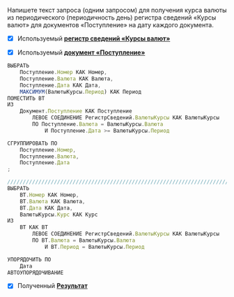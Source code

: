 Напишете текст запроса (одним запросом) для получения курса валюты из периодического (периодичность день) регистра сведений «Курсы валют» для документов «Поступление» на дату каждого документа.

- [x] Используемый [__регистр сведений «Курсы валют»__](https://github.com/EDO123498/my-projects-screens/blob/main/mission31.jpg)

- [x] Используемый [__документ «Поступление»__](https://github.com/EDO123498/my-projects-screens/blob/main/mission32.jpg)

```js
ВЫБРАТЬ
	Поступление.Номер КАК Номер,
	Поступление.Валюта КАК Валюта,
	Поступление.Дата КАК Дата,
	МАКСИМУМ(ВалютыКурсы.Период) КАК Период
ПОМЕСТИТЬ ВТ
ИЗ
	Документ.Поступление КАК Поступление
		ЛЕВОЕ СОЕДИНЕНИЕ РегистрСведений.ВалютыКурсы КАК ВалютыКурсы
		ПО Поступление.Валюта = ВалютыКурсы.Валюта
			И Поступление.Дата >= ВалютыКурсы.Период

СГРУППИРОВАТЬ ПО
	Поступление.Номер,
	Поступление.Валюта,
	Поступление.Дата
;

////////////////////////////////////////////////////////////////////////////////
ВЫБРАТЬ
	ВТ.Номер КАК Номер,
	ВТ.Валюта КАК Валюта,
	ВТ.Дата КАК Дата,
	ВалютыКурсы.Курс КАК Курс
ИЗ
	ВТ КАК ВТ
		ЛЕВОЕ СОЕДИНЕНИЕ РегистрСведений.ВалютыКурсы КАК ВалютыКурсы
		ПО ВТ.Валюта = ВалютыКурсы.Валюта
			И ВТ.Период = ВалютыКурсы.Период

УПОРЯДОЧИТЬ ПО
	Дата
АВТОУПОРЯДОЧИВАНИЕ
```
- [x] Полученный [__Результат__](https://github.com/EDO123498/my-projects-screens/blob/main/mission33.jpg)
